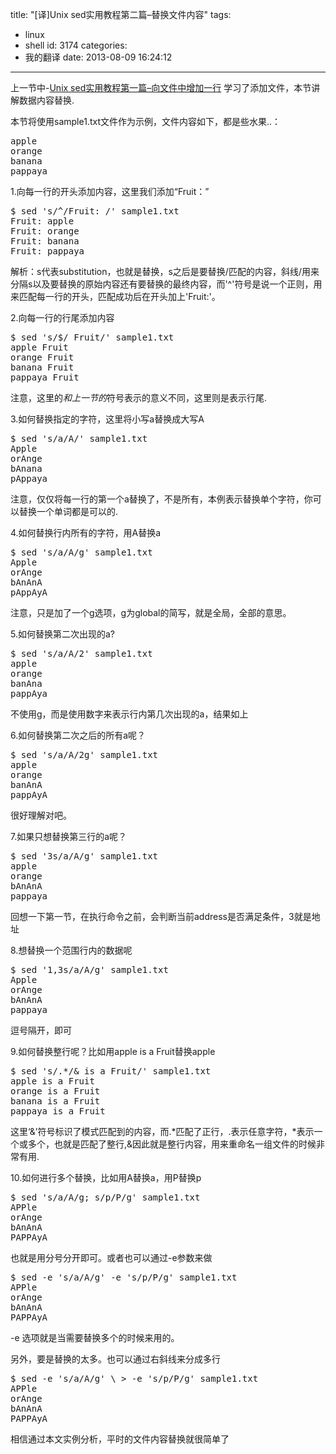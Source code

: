 title: "[译]Unix sed实用教程第二篇–替换文件内容"
tags:
  - linux
  - shell
id: 3174
categories:
  - 我的翻译
date: 2013-08-09 16:24:12
---

上一节中-[Unix sed实用教程第一篇–向文件中增加一行](http://leaver.me/archives/3169.html) 学习了添加文件，本节讲解数据内容替换.

本节将使用sample1.txt文件作为示例，文件内容如下，都是些水果..：
<pre class="lang:default decode:true">apple 
orange 
banana 
pappaya</pre>
1.向每一行的开头添加内容，这里我们添加“Fruit：”
<pre class="lang:default decode:true">$ sed 's/^/Fruit: /' sample1.txt 
Fruit: apple 
Fruit: orange 
Fruit: banana 
Fruit: pappaya</pre>
解析：s代表substitution，也就是替换，s之后是要替换/匹配的内容，斜线/用来分隔s以及要替换的原始内容还有要替换的最终内容，而'^'符号是说一个正则，用来匹配每一行的开头，匹配成功后在开头加上'Fruit:'。

2.向每一行的行尾添加内容
<pre class="lang:default decode:true">$ sed 's/$/ Fruit/' sample1.txt 
apple Fruit 
orange Fruit 
banana Fruit 
pappaya Fruit</pre>
注意，这里的$和上一节的$符号表示的意义不同，这里则是表示行尾.

3.如何替换指定的字符，这里将小写a替换成大写A
<pre class="lang:default decode:true">$ sed 's/a/A/' sample1.txt 
Apple 
orAnge 
bAnana 
pAppaya</pre>
注意，仅仅将每一行的第一个a替换了，不是所有，本例表示替换单个字符，你可以替换一个单词都是可以的.

4.如何替换行内所有的字符，用A替换a
<pre class="lang:default decode:true">$ sed 's/a/A/g' sample1.txt 
Apple 
orAnge 
bAnAnA 
pAppAyA</pre>
注意，只是加了一个g选项，g为global的简写，就是全局，全部的意思。

5.如何替换第二次出现的a?
<pre class="lang:default decode:true">$ sed 's/a/A/2' sample1.txt 
apple 
orange 
banAna 
pappAya</pre>
不使用g，而是使用数字来表示行内第几次出现的a，结果如上

6.如何替换第二次之后的所有a呢？
<pre class="lang:default decode:true">$ sed 's/a/A/2g' sample1.txt 
apple 
orange 
banAnA 
pappAyA</pre>
很好理解对吧。

7.如果只想替换第三行的a呢？
<pre class="lang:default decode:true">$ sed '3s/a/A/g' sample1.txt 
apple 
orange 
bAnAnA 
pappaya</pre>
回想一下第一节，在执行命令之前，会判断当前address是否满足条件，3就是地址

8.想替换一个范围行内的数据呢
<pre class="lang:default decode:true">$ sed '1,3s/a/A/g' sample1.txt 
Apple 
orAnge 
bAnAnA 
pappaya</pre>
逗号隔开，即可

9.如何替换整行呢？比如用apple is a Fruit替换apple
<pre class="lang:default decode:true">$ sed 's/.*/&amp; is a Fruit/' sample1.txt 
apple is a Fruit 
orange is a Fruit 
banana is a Fruit 
pappaya is a Fruit</pre>
这里‘&amp;’符号标识了模式匹配到的内容，而.*匹配了正行，.表示任意字符，*表示一个或多个，也就是匹配了整行,&amp;因此就是整行内容，用来重命名一组文件的时候非常有用.

10.如何进行多个替换，比如用A替换a，用P替换p
<pre class="lang:default decode:true">$ sed 's/a/A/g; s/p/P/g' sample1.txt 
APPle 
orAnge 
bAnAnA 
PAPPAyA</pre>
也就是用分号分开即可。或者也可以通过-e参数来做
<pre>$ sed -e 's/a/A/g' -e 's/p/P/g' sample1.txt 
APPle 
orAnge 
bAnAnA 
PAPPAyA</pre>
-e 选项就是当需要替换多个的时候来用的。

另外，要是替换的太多。也可以通过右斜线来分成多行
<pre class="lang:default decode:true">$ sed -e 's/a/A/g' \ &gt; -e 's/p/P/g' sample1.txt 
APPle 
orAnge 
bAnAnA 
PAPPAyA</pre>
相信通过本文实例分析，平时的文件内容替换就很简单了
